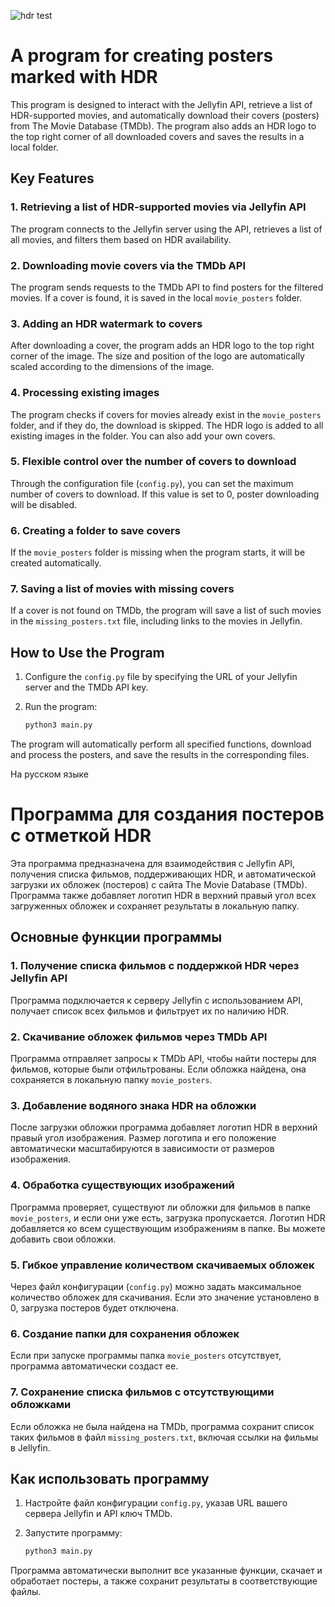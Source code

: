 ![hdr test](https://github.com/user-attachments/assets/67e56841-0bf6-46e8-8fc3-d4676f21197c)

# A program for creating posters marked with HDR

This program is designed to interact with the Jellyfin API, retrieve a list of HDR-supported movies, and automatically download their covers (posters) from The Movie Database (TMDb). The program also adds an HDR logo to the top right corner of all downloaded covers and saves the results in a local folder.

## Key Features

### 1. Retrieving a list of HDR-supported movies via Jellyfin API
The program connects to the Jellyfin server using the API, retrieves a list of all movies, and filters them based on HDR availability.

### 2. Downloading movie covers via the TMDb API
The program sends requests to the TMDb API to find posters for the filtered movies. If a cover is found, it is saved in the local `movie_posters` folder.

### 3. Adding an HDR watermark to covers
After downloading a cover, the program adds an HDR logo to the top right corner of the image. The size and position of the logo are automatically scaled according to the dimensions of the image.

### 4. Processing existing images
The program checks if covers for movies already exist in the `movie_posters` folder, and if they do, the download is skipped. The HDR logo is added to all existing images in the folder. You can also add your own covers.

### 5. Flexible control over the number of covers to download
Through the configuration file (`config.py`), you can set the maximum number of covers to download. If this value is set to 0, poster downloading will be disabled.

### 6. Creating a folder to save covers
If the `movie_posters` folder is missing when the program starts, it will be created automatically.

### 7. Saving a list of movies with missing covers
If a cover is not found on TMDb, the program will save a list of such movies in the `missing_posters.txt` file, including links to the movies in Jellyfin.

## How to Use the Program

1. Configure the `config.py` file by specifying the URL of your Jellyfin server and the TMDb API key.

2. Run the program:

    ```bash
    python3 main.py
    ```

The program will automatically perform all specified functions, download and process the posters, and save the results in the corresponding files.


На русском языке

# Программа для создания постеров с отметкой HDR

Эта программа предназначена для взаимодействия с Jellyfin API, получения списка фильмов, поддерживающих HDR, и автоматической загрузки их обложек (постеров) с сайта The Movie Database (TMDb). Программа также добавляет логотип HDR в верхний правый угол всех загруженных обложек и сохраняет результаты в локальную папку.

## Основные функции программы

### 1. Получение списка фильмов с поддержкой HDR через Jellyfin API
Программа подключается к серверу Jellyfin с использованием API, получает список всех фильмов и фильтрует их по наличию HDR.

### 2. Скачивание обложек фильмов через TMDb API
Программа отправляет запросы к TMDb API, чтобы найти постеры для фильмов, которые были отфильтрованы. Если обложка найдена, она сохраняется в локальную папку `movie_posters`.

### 3. Добавление водяного знака HDR на обложки
После загрузки обложки программа добавляет логотип HDR в верхний правый угол изображения. Размер логотипа и его положение автоматически масштабируются в зависимости от размеров изображения.

### 4. Обработка существующих изображений
Программа проверяет, существуют ли обложки для фильмов в папке `movie_posters`, и если они уже есть, загрузка пропускается. Логотип HDR добавляется ко всем существующим изображениям в папке. Вы можете добавить свои обложки.

### 5. Гибкое управление количеством скачиваемых обложек
Через файл конфигурации (`config.py`) можно задать максимальное количество обложек для скачивания. Если это значение установлено в 0, загрузка постеров будет отключена.

### 6. Создание папки для сохранения обложек
Если при запуске программы папка `movie_posters` отсутствует, программа автоматически создаст ее.

### 7. Сохранение списка фильмов с отсутствующими обложками
Если обложка не была найдена на TMDb, программа сохранит список таких фильмов в файл `missing_posters.txt`, включая ссылки на фильмы в Jellyfin.

## Как использовать программу

1. Настройте файл конфигурации `config.py`, указав URL вашего сервера Jellyfin и API ключ TMDb.

2. Запустите программу:

    ```bash
    python3 main.py
    ```

Программа автоматически выполнит все указанные функции, скачает и обработает постеры, а также сохранит результаты в соответствующие файлы.

